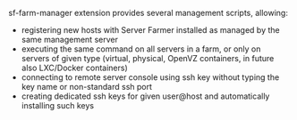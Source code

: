 sf-farm-manager extension provides several management scripts, allowing:

- registering new hosts with Server Farmer installed as managed by the same
  management server
- executing the same command on all servers in a farm, or only on servers of
  given type (virtual, physical, OpenVZ containers, in future also LXC/Docker
  containers)
- connecting to remote server console using ssh key without typing the key
  name or non-standard ssh port
- creating dedicated ssh keys for given user@host and automatically installing
  such keys
